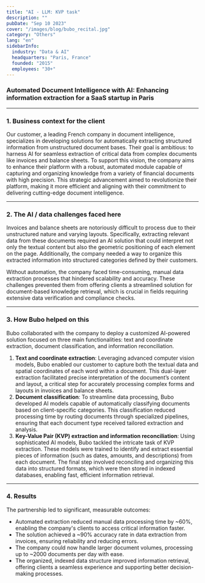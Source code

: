 ```yaml
---
title: "AI - LLM: KVP task"
description: ""
pubDate: "Sep 10 2023"
cover: "/images/blog/bubo_recital.jpg"
category: "Others"
lang: "en"
sidebarInfo:
  industry: "Data & AI"
  headquarters: "Paris, France"
  founded: "2015"
  employees: "30+"
---
```


### **Automated Document Intelligence with AI: Enhancing information extraction for a SaaS startup in Paris**

---

### **1. Business context for the client**

Our customer, a leading French company in document intelligence, specializes in developing solutions for automatically extracting structured information from unstructured document bases. Their goal is ambitious: to harness AI for seamless extraction of critical data from complex documents like invoices and balance sheets. To support this vision, the company aims to enhance their platform with a robust, automated module capable of capturing and organizing knowledge from a variety of financial documents with high precision. This strategic advancement aimed to revolutionize their platform, making it more efficient and aligning with their commitment to delivering cutting-edge document intelligence.

---

### **2. The AI / data challenges faced here**

Invoices and balance sheets are notoriously difficult to process due to their unstructured nature and varying layouts. Specifically, extracting relevant data from these documents required an AI solution that could interpret not only the textual content but also the geometric positioning of each element on the page. Additionally, the company needed a way to organize this extracted information into structured categories defined by their customers.

Without automation, the company faced time-consuming, manual data extraction processes that hindered scalability and accuracy. These challenges prevented them from offering clients a streamlined solution for document-based knowledge retrieval, which is crucial in fields requiring extensive data verification and compliance checks.

---

### **3. How Bubo helped on this**

Bubo collaborated with the company to deploy a customized AI-powered solution focused on three main functionalities: text and coordinate extraction, document classification, and information reconciliation.

1. **Text and coordinate extraction**: Leveraging advanced computer vision models, Bubo enabled our customer to capture both the textual data and spatial coordinates of each word within a document. This dual-layer extraction facilitated precise interpretation of the document’s content and layout, a critical step for accurately processing complex forms and layouts in invoices and balance sheets.
2. **Document classification**: To streamline data processing, Bubo developed AI models capable of automatically classifying documents based on client-specific categories. This classification reduced processing time by routing documents through specialized pipelines, ensuring that each document type received tailored extraction and analysis.
3. **Key-Value Pair (KVP) extraction and information reconciliation**: Using sophisticated AI models, Bubo tackled the intricate task of KVP extraction. These models were trained to identify and extract essential pieces of information (such as dates, amounts, and descriptions) from each document. The final step involved reconciling and organizing this data into structured formats, which were then stored in indexed databases, enabling fast, efficient information retrieval.

---

### **4. Results**

The partnership led to significant, measurable outcomes:

- Automated extraction reduced manual data processing time by ~60%, enabling the company's clients to access critical information faster.
- The solution achieved a ~90% accuracy rate in data extraction from invoices, ensuring reliability and reducing errors.
- The company could now handle larger document volumes, processing up to ~2000 documents per day with ease.
- The organized, indexed data structure improved information retrieval, offering clients a seamless experience and supporting better decision-making processes.
